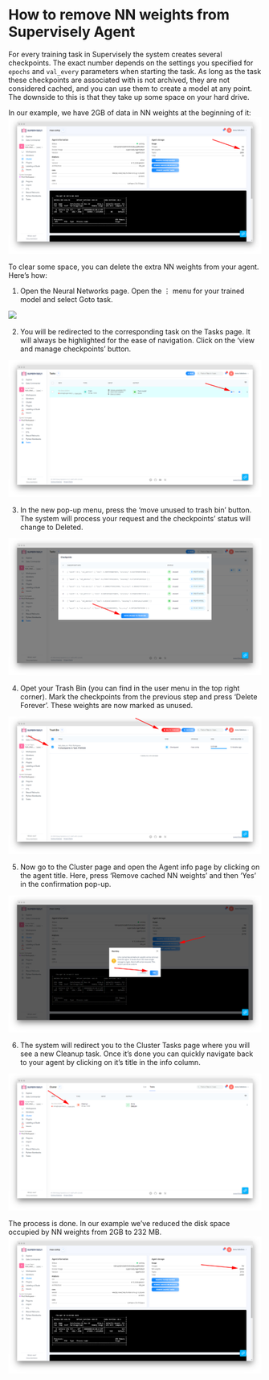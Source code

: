# How to remove NN weights from Supervisely Agent

For every training task in Supervisely the system creates several checkpoints. The exact number depends on the settings you specified for ```epochs``` and ```val_every``` parameters when starting the task. As long as the task these checkpoints are associated with is not archived, they are not considered cached, and you can use them to create a model at any point. The downside to this is that they take up some space on your hard drive.

In our example, we have 2GB of data in NN weights at the beginning of it:
![](screenshot-app-supervise-ly-nodes-6698-info-1588243901916.png)

To clear some space, you can delete the extra NN weights from your agent. Here’s how:

1. Open the Neural Networks page. Open the ⋮ menu for your trained model and select Goto task. 

![](creenshot-app-supervise-ly-models-my-1588242981429.png)

2. You will be redirected to the corresponding task on the Tasks page. It will always be highlighted for the ease of navigation. Click on the ‘view and manage checkpoints’ button.

![](screenshot-app-supervise-ly-tasks-1588243211391.png)


3. In the new pop-up menu, press the ‘move unused to trash bin’ button. The system will process your request and the checkpoints’ status will change to Deleted.

![](screenshot-app-supervise-ly-tasks-1588243784361.png)

4. Opet your Trash Bin (you can find in the user menu in the top right corner). Mark the checkpoints from the previous step and press ‘Delete Forever’. These weights are now marked as unused.

![](screenshot-app-supervise-ly-trash-1588244033146.png)

5. Now go to the Cluster page and open the Agent info page by clicking on the agent title. Here, press ‘Remove cached NN weights’ and then ‘Yes’ in the confirmation pop-up.

![](screenshot-app-supervise-ly-nodes-6698-info-1588247318043.png)

6. The system will redirect you to the Cluster Tasks page where you will see a new Cleanup task. Once it’s done you can quickly navigate back to your agent by clicking on it’s title in the info column.

![](screenshot-app-supervise-ly-nodes-tasks-1588247335378.png)

The process is done. In our example we’ve reduced the disk space occupied by NN weights from 2GB to 232 MB.
![](screenshot-app-supervise-ly-nodes-6698-info-1588247348721.png)





